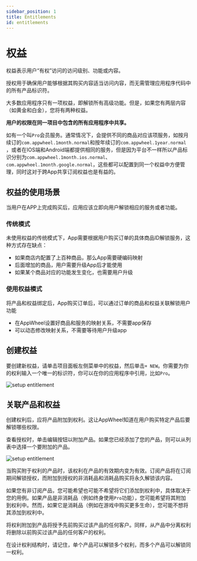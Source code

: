 ```yaml
---
sidebar_position: 1
title: Entitlements
id: entitlements
---
```


# 权益

权益表示用户“有权”访问的访问级别、功能或内容。

授权用于确保用户能够根据其购买内容适当访问内容，而无需管理应用程序代码中的所有产品标识符。

大多数应用程序只有一项权益，即解锁所有高级功能。但是，如果您有两层内容（如黄金和白金），您将有两种权益。

**用户的权限在同一项目中包含的所有应用程序中共享。**

如有一个叫`Pro`会员服务。通常情况下，会提供不同的商品对应该项服务，如按月续订的`com.appwheel.1month.normal`和按年续订的`com.appwheel.1year.normal`
，或者在IOS端和Android端都提供相同的服务，但是因为平台不一样所以产品标识分别为`com.appwheel.1month.ios.normal`、`com.appwheel.1month.google.normal`，这些都可以配置到同一个权益中方便管理，同时这对于跨App共享订阅权益也是有益的。

## 权益的使用场景

当用户在APP上完成购买后，应用应该立即向用户解锁相应的服务或者功能。

### 传统模式

未使用权益的传统模式下，App需要根据用户购买订单的具体商品ID解锁服务，这种方式存在缺点：

- 如果商店内配置了上百种商品，那么App需要硬编码映射
- 后面增加的商品，用户需要升级App后才能使用
- 如果某个商品对应的功能发生变化，也需要用户升级

### 使用权益模式

将产品和权益绑定后，App购买订单后，可以通过订单的商品和权益关联解锁用户功能

- 在AppWheel设置好商品和服务的映射关系，不需要app保存
- 可以动态修改映射关系，不需要等待用户升级app

## 创建权益

要创建新权益，请单击项目面板左侧菜单中的权益，然后单击`+ NEW`。你需要为你的权利输入一个唯一的标识符，你可以在你的应用程序中引用，比如`Pro`。

![setup entitlement](/img/tutorial/create_entitlement.png)

## 关联产品和权益

创建权利后，应将产品附加到权利。这让AppWheel知道在用户购买特定产品后要解锁哪些权限。

查看授权时，单击编辑按钮以附加产品。如果您已经添加了您的产品，则可以从列表中选择一个要附加的产品。

![setup entitlement](/img/tutorial/attact_product_entitlement.png)

当购买附于权利的产品时，该权利在产品的有效期内变为有效。订阅产品将在订阅期间解锁授权，而附加到授权的非消耗品和消耗品购买将永久解锁该内容。

如果您有非订阅产品，您可能希望也可能不希望将它们添加到权利中，具体取决于您的用例。如果产品是非消耗品（例如终身使用`Pro`功能），您可能希望将其附加到权利中。然而，如果它是消耗品（例如在游戏中购买更多生命），您可能不想将其添加到权利中。

将权利附加到产品将授予先前购买过该产品的任何客户。同样，从产品中分离权利将删除以前购买过该产品的任何客户的权利。

在设计权利结构时，请记住，单个产品可以解锁多个权利，而多个产品可以解锁同一权利。



